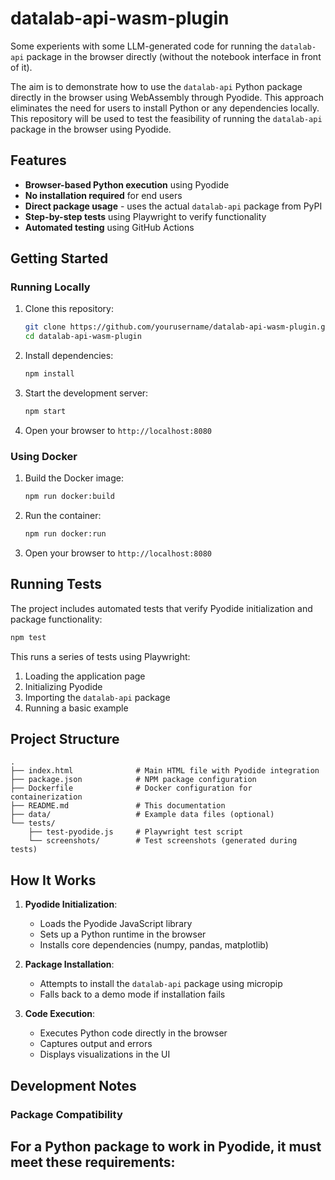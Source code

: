# datalab-api-wasm-plugin

Some experients with some LLM-generated code for running the `datalab-api` package in the browser directly (without the notebook interface in front of it).

The aim is to demonstrate how to use the `datalab-api` Python package directly in the browser using WebAssembly through Pyodide. 
This approach eliminates the need for users to install Python or any dependencies locally.
This repository will be used to test the feasibility of running the `datalab-api` package in the browser using Pyodide.

## Features

- **Browser-based Python execution** using Pyodide
- **No installation required** for end users
- **Direct package usage** - uses the actual `datalab-api` package from PyPI
- **Step-by-step tests** using Playwright to verify functionality
- **Automated testing** using GitHub Actions

## Getting Started

### Running Locally

1. Clone this repository:
   ```bash
   git clone https://github.com/yourusername/datalab-api-wasm-plugin.git
   cd datalab-api-wasm-plugin
   ```

2. Install dependencies:
   ```bash
   npm install
   ```

3. Start the development server:
   ```bash
   npm start
   ```

4. Open your browser to `http://localhost:8080`

### Using Docker

1. Build the Docker image:
   ```bash
   npm run docker:build
   ```

2. Run the container:
   ```bash
   npm run docker:run
   ```

3. Open your browser to `http://localhost:8080`

## Running Tests

The project includes automated tests that verify Pyodide initialization and package functionality:

```bash
npm test
```

This runs a series of tests using Playwright:
1. Loading the application page
2. Initializing Pyodide
3. Importing the `datalab-api` package
4. Running a basic example

## Project Structure

```
.
├── index.html              # Main HTML file with Pyodide integration
├── package.json            # NPM package configuration
├── Dockerfile              # Docker configuration for containerization
├── README.md               # This documentation
├── data/                   # Example data files (optional)
└── tests/
    ├── test-pyodide.js     # Playwright test script
    └── screenshots/        # Test screenshots (generated during tests)
```

## How It Works

1. **Pyodide Initialization**:
   - Loads the Pyodide JavaScript library
   - Sets up a Python runtime in the browser
   - Installs core dependencies (numpy, pandas, matplotlib)

2. **Package Installation**:
   - Attempts to install the `datalab-api` package using micropip
   - Falls back to a demo mode if installation fails

3. **Code Execution**:
   - Executes Python code directly in the browser
   - Captures output and errors
   - Displays visualizations in the UI

## Development Notes

### Package Compatibility

For a Python package to work in Pyodide, it must meet these requirements:
-
